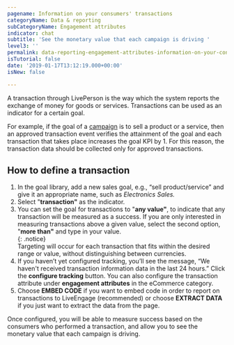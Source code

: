 ```yaml
---
pagename: Information on your consumers' transactions
categoryName: Data & reporting
subCategoryName: Engagement attributes
indicator: chat
subtitle: 'See the monetary value that each campaign is driving '
level3: ''
permalink: data-reporting-engagement-attributes-information-on-your-consumers-transactions.html
isTutorial: false
date: '2019-01-17T13:12:19.000+00:00'
isNew: false

---
```

A transaction through LivePerson is the way which the system reports the exchange of money for goods or services. Transactions can be used as an indicator for a certain goal.

For example, if the goal of a [campaign](contact-center-management-campaigns-campaign-goals.html) is to sell a product or a service, then an approved transaction event verifies the attainment of the goal and each transaction that takes place increases the goal KPI by 1. For this reason, the transaction data should be collected only for approved transactions.

## How to define a transaction

1. In the goal library, add a new sales goal, e.g., “sell product/service” and give it an appropriate name, such as _Electronics Sales._
2. Select "**transaction"** as the indicator.
3. You can set the goal for transactions to "**any value"**, to indicate that any transaction will be measured as a success. If you are only interested in measuring transactions above a given value, select the second option, "**more than"** and type in your value.  
   {: .notice}  
   Targeting will occur for each transaction that fits within the desired range or value, without distinguishing between currencies.
4. If you haven’t yet configured tracking, you’ll see the message, “We haven't received transaction information data in the last 24 hours.” Click the **configure tracking** button. You can also configure the transaction attribute under **engagement attributes** in the eCommerce category.
5. Choose **EMBED CODE** if you want to embed code in order to report on transactions to LiveEngage (recommended) or choose **EXTRACT DATA** if you just want to extract the data from the page.

Once configured, you will be able to measure success based on the consumers who performed a transaction, and allow you to see the monetary value that each campaign is driving.